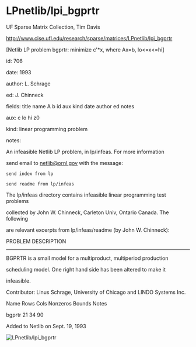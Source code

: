 # LPnetlib/lpi_bgprtr

 UF Sparse Matrix Collection, Tim Davis

 http://www.cise.ufl.edu/research/sparse/matrices/LPnetlib/lpi_bgprtr

 [Netlib LP problem bgprtr: minimize c'*x, where Ax=b, lo<=x<=hi]

 id: 706

 date: 1993

 author: L. Schrage

 ed: J. Chinneck

 fields: title name A b id aux kind date author ed notes

 aux: c lo hi z0

 kind: linear programming problem

 notes:

 An infeasible Netlib LP problem, in lp/infeas.  For more information        

 send email to netlib@ornl.gov with the message:                             

                                                                             

 	send index from lp                                                         

 	send readme from lp/infeas                                                 

                                                                             

 The lp/infeas directory contains infeasible linear programming test problems

 collected by John W. Chinneck, Carleton Univ, Ontario Canada.  The following

 are relevant excerpts from lp/infeas/readme (by John W. Chinneck):          

                                                                             

 PROBLEM DESCRIPTION                                                         

 -------------------                                                         

                                                                             

 BGPRTR is a small model for a multiproduct, multiperiod production          

 scheduling model.  One right hand side has been altered to make it          

 infeasible.                                                                 

 Contributor:  Linus Schrage, University of Chicago and LINDO Systems Inc.   

                                                                             

 Name       Rows   Cols   Nonzeros Bounds      Notes                         

 bgprtr       21     34       90                                             

                                                                             

 Added to Netlib on Sept. 19, 1993                                           

                                                                             

![LPnetlib/lpi_bgprtr](http://www2.research.att.com/~yifanhu/GALLERY/GRAPHS/GIF_SMALL/LPnetlib@lpi_bgprtr.gif)